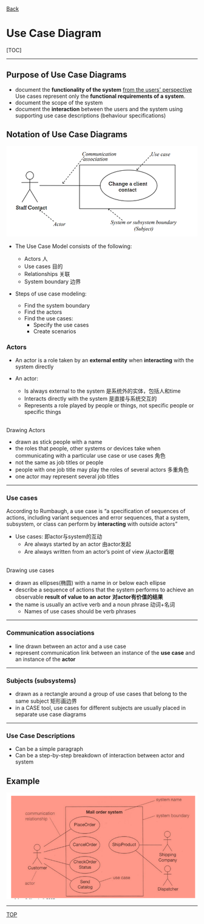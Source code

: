 [Back](../index.md)

# Use Case Diagram

[TOC]

---

## Purpose of Use Case Diagrams

- document the **functionality of the system** <u>from the users' perspective</u> <br>
    Use cases represent only the **functional requirements of a system**.
- document the scope of the system
- document the **interaction** between the users and the system using supporting use case descriptions (behaviour specifications) 

## Notation of Use Case Diagrams

![case use](../pic/introduction/cu_01.png)

- The Use Case Model consists of the following:
    - Actors 人
    - Use cases 目的
    - Relationships 关联
    - System boundary 边界

- Steps of use case modeling:
    - Find the system boundary
    - Find the actors
    - Find the use cases:
        - Specify the use cases
        - Create scenarios

### Actors

- An actor is a role taken by an **external entity** when **interacting** with the system directly

- An actor:
    - Is always external to the system 是系统外的实体，包括人和time
    - Interacts directly with the system 是直接与系统交互的
    - Represents a role played by people or things, not specific people or specific things

<br>Drawing Actors

- drawn as stick people with a name
- the roles that people, other systems or devices take when communicating with a particular use case or use cases 角色
- not the same as job titles or people 
- people with one job title may play the roles of several actors 多重角色
- one actor may represent several job titles

---

### Use cases

According to Rumbaugh, a use case is “a specification of sequences of actions, including variant sequences and error sequences, that a system, subsystem, or class can perform by **interacting** with outside actors”

- Use cases: 即actor与system的互动
    - Are always started by an actor 由actor发起
    - Are always written from an actor’s point of view 从actor着眼

<br>Drawing use cases

- drawn as ellipses(椭圆) with a name in or below each ellipse
- describe a sequence of actions that the system performs to achieve an observable **result of value to an actor** **对actor有价值的结果**
- the name is usually an active verb and a noun phrase 动词+名词
    - Names of use cases should be verb phrases

---

### Communication associations

- line drawn between an actor and a use case
- represent communication link between an instance of the **use case** and an instance of the **actor**

---

### Subjects (subsystems)

- drawn as a rectangle around a group of use cases that belong to the same subject 矩形画边界
- in a CASE tool, use cases for different subjects are usually placed in separate use
case diagrams

---

### Use Case Descriptions

- Can be a simple paragraph
- Can be a step-by-step breakdown of interaction between actor and system


## Example

![use case example](../pic/introduction/cu_02.png)

---

[TOP](#use-case-diagram)
